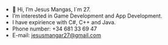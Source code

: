 - 👋 Hi, I’m Jesus Mangas, I´m 27.
- I’m interested in Game Development and App Development.
- I have expirience with C#, C++ and Java.
- Phone number: +34 681 33 69 47
- E-mail: jesusmangar27@gmail.com

<!---
JMG2797/JMG2797 is a ✨ special ✨ repository because its `README.md` (this file) appears on your GitHub profile.
You can click the Preview link to take a look at your changes.
--->
